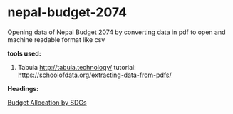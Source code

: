 # nepal-budget-2074
Opening data of Nepal Budget 2074 by converting data in pdf to open and machine readable format like csv

__tools used:__ 

1. Tabula http://tabula.technology/
  tutorial: https://schoolofdata.org/extracting-data-from-pdfs/

__Headings:__

<a href = https://github.com/okfnepal/nepal-budget-2074/blob/master/Budget%20Allocation%20by%20SDGs.csv>Budget Allocation by SDGs</a>


